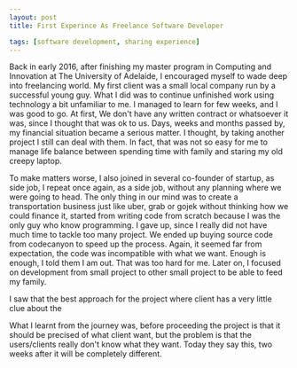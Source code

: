 ```yaml
---
layout: post
title: First Experince As Freelance Software Developer

tags: [software development, sharing experience]
---
```


Back in early 2016, after finishing my master program in Computing and Innovation at The University of Adelaide, I encouraged myself to wade deep into freelancing world. My first client was a small local company run by a successful young guy. What I did was to continue unfinished work using technology a bit unfamiliar to me. I managed to learn for few weeks, and I was good to go. At first, We don't have any written contract or whatsoever it was, since I thought that was ok to us. Days, weeks and months passed by, my financial situation became a serious matter. I thought, by taking another project I still can deal with them. In fact, that was not so easy for me to manage life balance between spending time with family and staring my old creepy laptop. 

To make matters worse, I also joined in several co-founder of startup, as side job, I repeat once again, as a side job, without any planning where we were going to head. The only thing in our mind was to create a transportation business just like uber, grab or gojek without thinking how we could finance it, started from writing code from scratch because I was the only guy who know programming. I gave up, since I really did not have much time to tackle too many project. We ended up buying source code from codecanyon to speed up the process. Again, it seemed far from expectation, the code was incompatible with what we want. Enough is enough, I told them I am out. That was too hard for me. Later on, I focused on development from small project to other small project to be able to feed my family. 

I saw that the best approach for the project where client has a very little clue about the 

What I learnt from the journey was, before proceeding the project is that it should be precised of what client want, but the problem is that the users/clients really don't know what they want. Today they say this, two weeks after it will be completely different. 
